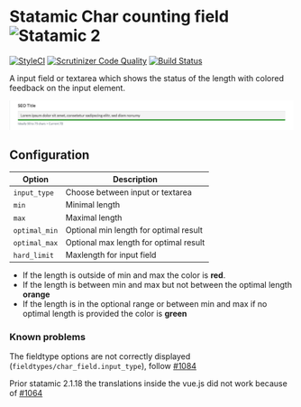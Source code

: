 # Statamic Char counting field ![Statamic 2](https://img.shields.io/badge/statamic-2.x-blue.svg?style=flat-square)

[![StyleCI](https://styleci.io/repos/75275215/shield?branch=master)](https://styleci.io/repos/75275215)
[![Scrutinizer Code Quality](https://scrutinizer-ci.com/g/subpixel-ch/statamic-charfield/badges/quality-score.png?b=master)](https://scrutinizer-ci.com/g/subpixel-ch/statamic-charfield/?branch=master)
[![Build Status](https://scrutinizer-ci.com/g/subpixel-ch/statamic-charfield/badges/build.png?b=master)](https://scrutinizer-ci.com/g/subpixel-ch/statamic-charfield/build-status/master)

A input field or textarea which shows the status of the length
with colored feedback on the input element.

![Extended Section](./screenshot.png)

## Configuration

| Option        | Description                            |
|---------------|----------------------------------------|
| `input_type`  | Choose between input or textarea       |
| `min`         | Minimal length                         |
| `max`         | Maximal length                         |
| `optimal_min` | Optional min length for optimal result |
| `optimal_max` | Optional max length for optimal result |
| `hard_limit`  | Maxlength for input field              |

 - If the length is outside of min and max the color is **red**.
 - If the length is between min and max but not between the optimal length **orange**
 - If the length is in the optional range or between min and max if no optimal length is provided the color is **green**

### Known problems

The fieldtype options are not correctly displayed (`fieldtypes/char_field.input_type`), follow [#1084](https://github.com/statamic/v2-hub/issues/1084)

Prior statamic 2.1.18 the translations inside the vue.js did not work because of [#1064](https://github.com/statamic/v2-hub/issues/1064)
